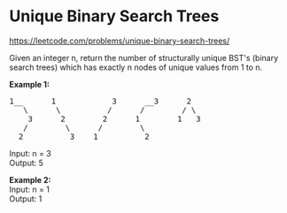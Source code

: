 # Unique Binary Search Trees
https://leetcode.com/problems/unique-binary-search-trees/

Given an integer n, return the number of structurally unique BST's (binary search trees) which has exactly n nodes of unique values from 1 to n.


<b>Example 1:</b>
<pre>
1__      1            3      __3      2
   \      \          /      /        / \
    3      2        2      1        1   3
   /        \      /        \       
  2          3    1          2      
</pre>
Input: n = 3\
Output: 5

<b>Example 2:</b>\
Input: n = 1\
Output: 1